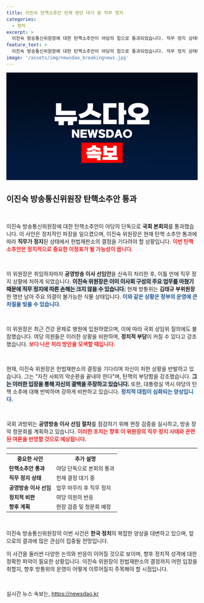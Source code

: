 ```yaml
---
title: 이진숙 탄핵소추안 헌재 판단 대기 중 직무 정지
categories:
  - 정치
excerpt: >
  이진숙 방송통신위원장에 대한 탄핵소추안이 야당의 힘으로 통과되었습니다. 직무 정지 상태에서도 큰 손해 없이 월급을 받을 수 있는 상황, 그 이유는? 진실이 밝혀질 탄핵심판이 주목받고 있습니다!
feature_text: >
  이진숙 방송통신위원장에 대한 탄핵소추안이 야당의 힘으로 통과되었습니다. 직무 정지 상태에서도 큰 손해 없이 월급을 받을 수 있는 상황, 그 이유는? 진실이 밝혀질 탄핵심판이 주목받고 있습니다!
image: '/assets/img/newsdao_breakingnews.jpg'
---
```


<p><img src="/assets/img/newsdao_breakingnews.jpg" alt="flaretime 속보" /></p>

<h2 data-ke-size="size26">이진숙 방송통신위원장 탄핵소추안 통과</h2>

<p data-ke-size="size16">&nbsp;</p>

<p>이진숙 방송통신위원장에 대한 탄핵소추안이 야당의 단독으로 <b>국회 본회의</b>를 통과했습니다. 이 사안은 정치적인 파장을 일으켰으며, 이진숙 위원장은 현재 탄핵 소추안 통과에 따라 <b>직무가 정지</b>된 상태에서 헌법재판소의 결정을 기다려야 할 상황입니다. <b><span style="color: #ee2323;">이번 탄핵 소추안은 정치적으로 중요한 이정표가 될 가능성이 큽니다.</span></b>  </p>

<p data-ke-size="size16">&nbsp;</p>

<p>이 위원장은 취임하자마자 <b>공영방송 이사 선임안</b>을 신속히 처리한 후, 이틀 만에 직무 정지 상황에 처하게 되었습니다. <b><span style="background-color: #21538527;">이진숙 위원장은 이미 이사회 구성의 주요 업무를 마쳤기 때문에 직무 정지에 따른 손해는 크지 않을 수 있습니다.</span></b> 현재 방통위는 <b>김태규 부위원장</b> 한 명만 남아 주요 의결이 불가능한 식물 상태입니다. <b><span style="color: #1a5490;">이와 같은 상황은 정부의 운영에 큰 차질을 빚을 수 있습니다.</span></b></p>

<p data-ke-size="size16">&nbsp;</p>

<p>이 위원장은 최근 건강 문제로 병원에 입원하였으며, 이에 따라 국회 상임위 질의에도 불참했습니다. 여당 의원들은 이러한 상황을 비판하며, <b>정치적 부담</b>이 커질 수 있다고 강조했습니다. <b><span style="color: #ee2323;">보다 나은 처리 방안을 모색할 때입니다.</span></b></p>

<p data-ke-size="size16">&nbsp;</p>

<p>현재, 이진숙 위원장은 헌법재판소의 결정을 기다리며 자신이 처한 상황을 반발하고 있습니다. 그는 "자진 사퇴의 악순환을 끝내야 한다"며, 탄핵의 부당함을 강조했습니다. <b><span style="background-color: #21538527;">그는 이러한 입장을 통해 자신의 결백을 주장하고 있습니다.</span></b> 또한, 대통령실 역시 야당의 탄핵 소추에 대해 반박하며 강하게 비판하고 있습니다. <b><span style="color: #1a5490;">정치적 대립이 심화되는 양상입니다.</span></b></p>

<p data-ke-size="size16">&nbsp;</p>

<p>국회 과방위는 <b>공영방송 이사 선임 절차</b>를 점검하기 위해 현장 검증을 실시하고, 방송 장악 청문회를 계획하고 있습니다. <b><span style="color: #ee2323;">이러한 조치는 향후 이 위원장의 직무 정지 사태와 관련된 여론을 반영할 것으로 예상됩니다.</span></b></p>

<hr/>

<table style="width: 100%;">
<tr>
<td style="text-align: center; height: 17px;"><b>중요한 사안</b></td>
<td style="text-align: center; height: 17px;"><b>추가 설명</b></td>
</tr>
<tr>
<td><b>탄핵소추안 통과</b></td>
<td>야당 단독으로 본회의 통과</td>
</tr>
<tr>
<td><b>직무 정지 상태</b></td>
<td>헌재 결정 대기 중</td>
</tr>
<tr>
<td><b>공영방송 이사 선임</b></td>
<td>업무 마무리 후 직무 정지</td>
</tr>
<tr>
<td><b>정치적 비판</b></td>
<td>여당 의원의 반응</td>
</tr>
<tr>
<td><b>향후 계획</b></td>
<td>현장 검증 및 청문회 예정</td>
</tr>
</table>

<p data-ke-size="size16">&nbsp;</p> 

<p>이진숙 방송통신위원장의 이번 사건은 <b>한국 정치</b>의 복잡한 양상을 대변하고 있으며, 앞으로의 결과에 많은 관심이 집중될 전망입니다. </p>

<p>이 사건을 둘러싼 다양한 논의와 반응이 이어질 것으로 보이며, 향후 정치적 성격에 대한 정확한 파악이 필요한 상황입니다. 이진숙 위원장이 헌법재판소의 결정까지 어떤 입장을 취할지, 향후 방통위의 운영이 어떻게 이루어질지 주목해야 할 시점입니다.</p>

<p data-ke-size="size16">&nbsp;</p>
실시간 뉴스 속보는, <a href="https://newsdao.kr" rel="dofollow">https://newsdao.kr</a>


